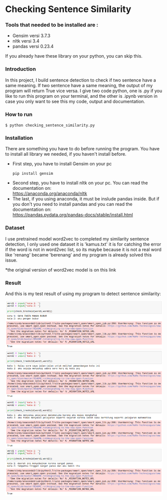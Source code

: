 # Checking Sentence Similarity

### Tools that needed to be installed are :
- Gensim versi 3.7.3
- nltk versi 3.4
- pandas versi 0.23.4 

If you already have these library on your python, you can skip this.

### Introduction
In this project, I build sentence detection to check if two sentence have a same meaning. If two sentence have a same meaning, the output of my program will return True vice versa. I give two code python, one is .py if you like to run this program on your terminal, and the other is .ipynb version in case you only want to see this my code, output and documentation.

### How to run 

```
$ python checking_sentence_similarity.py
```

### Installation 
There are something you have to do before running the program. You have to install all library we needed, if you haven't install before.

- First step, you have to install Gensim on your pc   
    ```
    pip install gensim
    ```
- Second step, you have to install nltk on your pc. You can read the documentation on: <br> https://anaconda.org/anaconda/nltk
- The last, if you using anaconda, it must be inslude pandas inside. But if you don't you need to install pandas and you can read the documentation on: <br> https://pandas.pydata.org/pandas-docs/stable/install.html

### Dataset
I use pretrained model word2vec to completed my similarity sentence detection, I only used one dataset it is 'kamus.txt' it is for catching the error if the word is not in word2vec list, so its maybe because it is not a real word like 'renang' became 'berenang' and my program is already solved this issue.

*the original version of word2vec model is on this link 

### Result 
And this is my test result of using my program to detect sentence similarity: <br>

![](./SS/testcase1.png)
![](./SS/testcase2.png)
![](./SS/testcase3.png)
![](./SS/testcase4.png)
